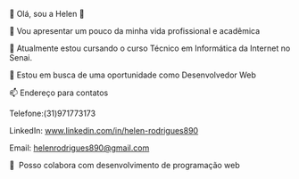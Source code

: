 👋 Olá, sou a Helen 👋 

 👀 Vou apresentar um pouco da minha vida profissional e acadêmica  

 🌱 Atualmente estou cursando o curso Técnico em Informática da Internet no Senai. 

 💞️ Estou em busca de uma oportunidade como Desenvolvedor Web  

 📫 Endereço para contatos  

 Telefone:(31)971773173 

LinkedIn: www.linkedin.com/in/helen-rodrigues890   

Email: helenrodrigues890@gmail.com 

 
 💪 ️ Posso colabora com desenvolvimento de programação web  

<!---
Helen890/Helen890 is a ✨ special ✨ repository because its `README.md` (this file) appears on your GitHub profile.
You can click the Preview link to take a look at your changes.
--->
